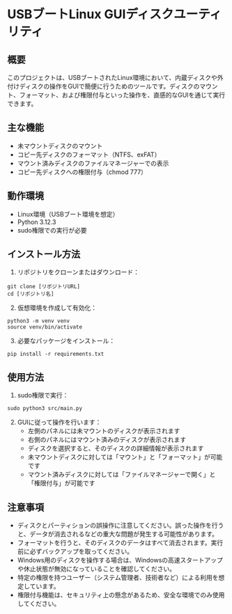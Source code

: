 # USBブートLinux GUIディスクユーティリティ

## 概要
このプロジェクトは、USBブートされたLinux環境において、内蔵ディスクや外付けディスクの操作をGUIで簡便に行うためのツールです。ディスクのマウント、フォーマット、および権限付与といった操作を、直感的なGUIを通じて実行できます。

## 主な機能
- 未マウントディスクのマウント
- コピー先ディスクのフォーマット（NTFS、exFAT）
- マウント済みディスクのファイルマネージャーでの表示
- コピー先ディスクへの権限付与（chmod 777）

## 動作環境
- Linux環境（USBブート環境を想定）
- Python 3.12.3
- sudo権限での実行が必要

## インストール方法
1. リポジトリをクローンまたはダウンロード：
```
git clone [リポジトリURL]
cd [リポジトリ名]
```

2. 仮想環境を作成して有効化：
```
python3 -m venv venv
source venv/bin/activate
```

3. 必要なパッケージをインストール：
```
pip install -r requirements.txt
```

## 使用方法
1. sudo権限で実行：
```
sudo python3 src/main.py
```

2. GUIに従って操作を行います：
   - 左側のパネルには未マウントのディスクが表示されます
   - 右側のパネルにはマウント済みのディスクが表示されます
   - ディスクを選択すると、そのディスクの詳細情報が表示されます
   - 未マウントディスクに対しては「マウント」と「フォーマット」が可能です
   - マウント済みディスクに対しては「ファイルマネージャーで開く」と「権限付与」が可能です

## 注意事項
- ディスクとパーティションの誤操作に注意してください。誤った操作を行うと、データが消去されるなどの重大な問題が発生する可能性があります。
- フォーマットを行うと、そのディスクのデータはすべて消去されます。実行前に必ずバックアップを取ってください。
- Windows用のディスクを操作する場合は、Windowsの高速スタートアップや休止状態が無効になっていることを確認してください。
- 特定の権限を持つユーザー（システム管理者、技術者など）による利用を想定しています。
- 権限付与機能は、セキュリティ上の懸念があるため、安全な環境でのみ使用してください。 